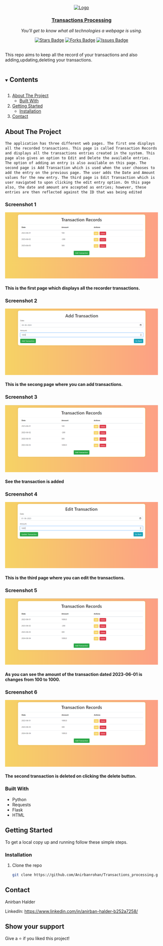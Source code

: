 <p align="center">
    <a href="https://github.com/Anirbanrohan/Transactions_processing">
      <img src="static/techno.ico" alt="Logo" width="80" height="80">
      <h3 align="center">Transactions Processing</h3>
    </a>
  </p>
  <p align="center"><i>You'll get to know what all technologies a webpage is using.</i></p>
  <div align="center">
    <a href="https://github.com/Anirbanrohan/Transactions_processing/stargazers">
    <img src="https://img.shields.io/github/stars/Anirbanrohan/Transactions_processing" alt="Stars Badge"/></a>
  <a href="https://github.com/Anirbanrohan/Transactions_processing/network/members">
  <img src="https://img.shields.io/github/forks/Anirbanrohan/Transactions_processing" alt="Forks Badge"/></a>
  <a href="https://github.com/Anirbanrohan/Transactions_processing/issues">
  <img src="https://img.shields.io/github/issues/Anirbanrohan/Transactions_processing" alt="Issues Badge"/></a>
  </div>
  <br>
  
  This repo aims to keep all the record of your transactions and also adding,updating,deleting your transactions.
  
  
  <details open="open">
    <summary><h2 style="display: inline-block">Contents</h2></summary>
    <ol>
      <li>
        <a href="#about-the-project">About The Project</a>
        <ul>
          <li><a href="#built-with">Built With</a></li>
        </ul>
      </li>
      <li>
        <a href="#getting-started">Getting Started</a>
        <ul>
          <li><a href="#installation">Installation</a></li>
        </ul>
      </li>
      <li><a href="#contact">Contact</a></li>
    </ol>
  </details>
  
  
  ## About The Project
  
    The application has three different web pages. The first one displays all the recorded transactions. This page is called Transaction Records and displays all the transactions entries created in the system. This page also gives an option to Edit and Delete the available entries. The option of adding an entry is also available on this page. The second page is Add Transaction which is used when the user chooses to add the entry on the previous page. The user adds the Date and Amount values for the new entry. The third page is Edit Transaction which is user navigated to upon clicking the edit entry option. On this page also, the date and amount are accepted as entries; however, these entries are then reflected against the ID that was being edited
  
  ### Screenshot 1
  ![](project/Screenshots/1.png)
  <h4>This is the first page which displays all the recorder transactions.</h4>
  
  
  ### Screenshot 2
  ![](project/Screenshots/2.png)
  <h4>This is the secong page where you can add transactions.</h4>
  
  
  ### Screenshot 3
  ![](project/Screenshots/3.png)
  <h4>See the transaction is added</h4>
  
  
  ### Screenshot 4
  ![](project/Screenshots/4.png)
  <h4>This is the third page where you can edit the transactions.</h4>
  
  
  ### Screenshot 5
  ![](project/Screenshots/5.png)
  <h4>As you can see the amount of the transaction dated 2023-06-01 is changes from 100 to 1000.</h4>
  
  ### Screenshot 6
  ![](project/Screenshots/6.png)
  <h4>The second transaction is deleted on clicking the delete button.</h4>
  
  ### Built With
  
  * Python
  * Requests
  * Flask
  * HTML
  
  
  
  ## Getting Started
  
  To get a local copy up and running follow these simple steps.
  
  
  
  ### Installation
  
  1. Clone the repo
  
     ```sh
     git clone https://github.com/Anirbanrohan/Transactions_processing.git
     ```
     
  
  
  ## Contact
  
  Anirban Halder
  
  LinkedIn: https://www.linkedin.com/in/anirban-halder-b252a7258/
  
  
  
  
  
  ## Show your support
  
  Give a ⭐️ if you liked this project!
